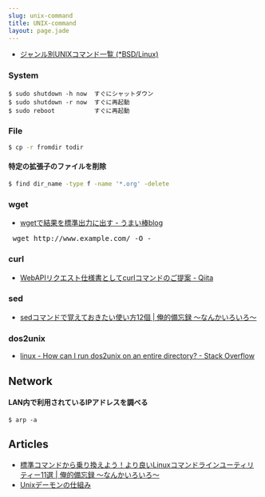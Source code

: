 ```yaml
---
slug: unix-command
title: UNIX-command
layout: page.jade
---
```


- [ジャンル別UNIXコマンド一覧 (*BSD/Linux)](http://x68000.q-e-d.net/~68user/unix/genre.html)

### System

    $ sudo shutdown -h now  すぐにシャットダウン
    $ sudo shutdown -r now  すぐに再起動
    $ sudo reboot           すぐに再起動

### File

```bash
$ cp -r fromdir todir
```

#### 特定の拡張子のファイルを削除
```bash
$ find dir_name -type f -name '*.org' -delete
```

### wget
- [wgetで結果を標準出力に出す - うまい棒blog](http://d.hatena.ne.jp/hogem/20090523/1243060141)

<pre>
 wget http://www.example.com/ -O -
</pre>

### curl
- [WebAPIリクエスト仕様書としてcurlコマンドのご提案 - Qiita](http://qiita.com/Hiraku/items/dfda2f8a5353b0742271)

### sed
- [sedコマンドで覚えておきたい使い方12個 | 俺的備忘録 〜なんかいろいろ〜](http://orebibou.com/2015/07/sed%E3%82%B3%E3%83%9E%E3%83%B3%E3%83%89%E3%81%A7%E8%A6%9A%E3%81%88%E3%81%A6%E3%81%8A%E3%81%8D%E3%81%9F%E3%81%84%E4%BD%BF%E3%81%84%E6%96%B912%E5%80%8B/)

### dos2unix
- [linux - How can I run dos2unix on an entire directory? - Stack Overflow](http://stackoverflow.com/questions/11929461/how-can-i-run-dos2unix-on-an-entire-directory)


## Network

#### LAN内で利用されているIPアドレスを調べる

    $ arp -a


## Articles

- [標準コマンドから乗り換えよう！より良いLinuxコマンドラインユーティリティー11選 | 俺的備忘録 〜なんかいろいろ〜](http://orebibou.com/2014/08/%e6%a8%99%e6%ba%96%e3%82%b3%e3%83%9e%e3%83%b3%e3%83%89%e3%81%8b%e3%82%89%e4%b9%97%e3%82%8a%e6%8f%9b%e3%81%88%e3%82%88%e3%81%86%ef%bc%81%e3%82%88%e3%82%8a%e8%89%af%e3%81%84linux%e3%82%b3%e3%83%9e/)
- [Unixデーモンの仕組み](https://engineering.otobank.co.jp/2015/03/12/daemon/)
